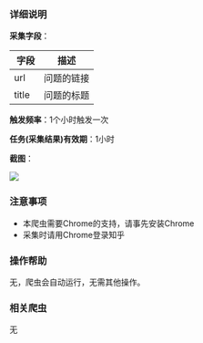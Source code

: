 ### 详细说明

**采集字段**：

|  字段  | 描述  |
| ------------ | ------------ |
| url  | 问题的链接  |
| title  | 问题的标题  |

**触发频率**：1个小时触发一次

**任务(采集结果)有效期**：1小时

**截图**：

![](https://raw.githubusercontent.com/zebra-cl/winspider-spiders/master/docs/images/20180629182308.png)

### 注意事项

- 本爬虫需要Chrome的支持，请事先安装Chrome
- 采集时请用Chrome登录知乎

### 操作帮助

无，爬虫会自动运行，无需其他操作。

### 相关爬虫

无